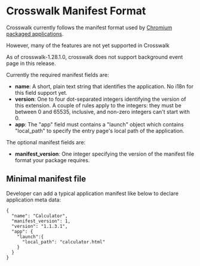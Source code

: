 # Crosswalk Manifest Format

Crosswalk currently follows the manifest format used by [Chromium packaged applications](http://developer.chrome.com/apps/manifest.html).

However, many of the features are not yet supported in Crosswalk

As of crosswalk-1.28.1.0, crosswalk does not support background event page in this release.

Currently the required manifest fields are:
* **name**: A short, plain text string that identifies the application. No i18n for this field support yet. 
* **version**: One to four dot-separated integers identifying the version of this extension. A couple of rules apply to the integers: they must be between 0 and 65535, inclusive, and non-zero integers can't start with 0. 
* **app**: The "app" field must contains a "launch" object which contains "local_path" to specify the entry page's local path of the application. 

The optional manifest fields are:
* **manifest_version**: One integer specifying the version of the manifest file format your package requires.

## Minimal manifest file
Developer can add a typical application manifest like below to declare application meta data:
```
{
  "name": "Calculator",
  "manifest_version": 1,
  "version": "1.1.3.1",
  "app": {
    "launch":{
      "local_path": "calculator.html"
    }
  }
}
```